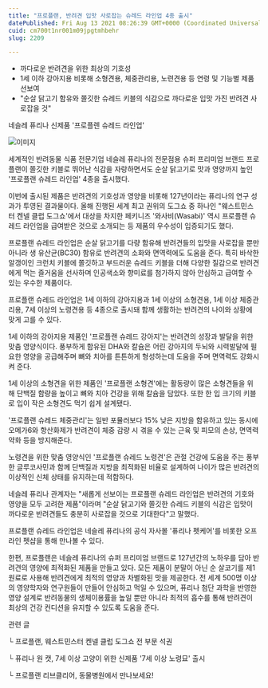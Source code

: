 ```yaml
---
title: "프로플랜, 반려견 입맛 사로잡는 슈레드 라인업 4종 출시"
datePublished: Fri Aug 13 2021 08:26:39 GMT+0000 (Coordinated Universal Time)
cuid: cm700t1nr001m09jpgtmhbehr
slug: 2209

---
```



- 까다로운 반려견을 위한 최상의 기호성
- 1세 이하 강아지용 비롯해 소형견용, 체중관리용, 노련견용 등 연령 및 기능별 제품 선보여
- "순살 닭고기 함유와 쫄깃한 슈레드 키블의 식감으로 까다로운 입맛 가진 반려견 사로잡을 것"

네슬레 퓨리나 신제품 '프로플렌 슈레드 라인업'

![이미지](https://cdn.hashnode.com/res/hashnode/image/upload/v1739250439519/38455ea0-b985-4aef-a489-72855b04983d.jpeg)

세계적인 반려동물 식품 전문기업 네슬레 퓨리나의 전문점용 슈퍼 프리미엄 브랜드 프로플랜이 쫄깃한 키블로 뛰어난 식감을 자랑하면서도 순살 닭고기로 맛과 영양까지 높인 '프로플랜 슈레드 라인업' 4종을 출시했다.

이번에 출시된 제품은 반려견의 기호성과 영양을 비롯해 127년이라는 퓨리나의 연구 성과가 투영된 결과물이다. 올해 진행된 세계 최고 권위의 도그쇼 중 하나인 "웨스트민스터 켄넬 클럽 도그쇼'에서 대상을 차지한 페키니즈 '와사비(Wasabi)' 역시 프로플랜 슈레드 라인업을 급여받은 것으로 소개되는 등 제품의 우수성이 입증되기도 했다.

프로플랜 슈레드 라인업은 순살 닭고기를 다량 함유해 반려견들의 입맛을 사로잡을 뿐만 아니라 생 유산균(BC30) 함유로 반려견의 소화와 면역력에도 도움을 준다. 특히 바삭한 알갱이인 크런치 키블에 쫄깃하고 부드러운 슈레드 키블을 더해 다양한 질감으로 반려견에게 먹는 즐거움을 선사하며 인공색소와 향미료를 첨가하지 않아 안심하고 급여할 수 있는 우수한 제품이다.

프로플랜 슈레드 라인업은 1세 이하의 강아지용과 1세 이상의 소형견용, 1세 이상 체중관리용, 7세 이상의 노령견용 등 4종으로 출시돼 함께 생활하는 반려견의 나이와 상황에 맞게 고를 수 있다.

1세 이하의 강아지용 제품인 '프로플랜 슈레드 강아지'는 반려견의 성장과 발달을 위한 맞춤 영양식이다. 풍부하게 함유된 DHA와 칼슘은 어린 강아지의 두뇌와 시력발달에 필요한 영양을 공급해주며 뼈와 치아를 튼튼하게 형성하는데 도움을 주며 면역력도 강화시켜 준다.

1세 이상의 소형견을 위한 제품인 '프로플랜 소형견'에는 활동량이 많은 소형견들을 위해 단백질 함량을 높이고 뼈와 치아 건강을 위해 칼슘을 담았다. 또한 한 입 크기의 키블로 입이 작은 소형견도 먹기 쉽게 설계됐다.

'프로플랜 슈레드 체중관리'는 일반 포뮬러보다 15% 낮은 지방을 함유하고 있는 동시에 오메가6와 항산화제가 반려견이 체중 감량 시 겪을 수 있는 근육 및 피모의 손상, 면역력 약화 등을 방지해준다.

노령견을 위한 맞춤 영양식인 '프로플랜 슈레드 노령견'은 관절 건강에 도움을 주는 풍부한 글루코사민과 함께 단백질과 지방을 최적화된 비율로 설계하여 나이가 많은 반려견의 이상적인 신체 상태를 유지하는데 적합하다.

네슬레 퓨리나 관계자는 "새롭게 선보이는 프로플랜 슈레드 라인업은 반려견의 기호와 영양을 모두 고려한 제품"이라며 "순살 닭고기와 쫄깃한 슈레드 키블의 식감은 입맛이 까다로운 반려견들도 충분히 사로잡을 것으로 기대한다"고 말했다.

프로플랜 슈레드 라인업은 네슬레 퓨리나의 공식 자사몰 '퓨리나 펫케어'를 비롯한 오프라인 펫샵을 통해 만나볼 수 있다.

한편, 프로플랜은 네슬레 퓨리나의 슈퍼 프리미엄 브랜드로 127년간의 노하우를 담아 반려견의 영양에 최적화된 제품을 만들고 있다. 모든 제품이 분말이 아닌 순 살코기를 제1원료로 사용해 반려견에게 최적의 영양과 차별화된 맛을 제공한다. 전 세계 500명 이상의 영양학자와 연구원들이 만들어 안심하고 먹일 수 있으며, 퓨리나 첨단 과학을 반영한 영양 설계로 반려동물의 생체이용률을 높일 뿐만 아니라 최적의 흡수를 통해 반려견이 최상의 건강 컨디션을 유지할 수 있도록 도움을 준다.

관련 글

└ 프로플랜, 웨스트민스터 켄넬 클럽 도그쇼 전 부문 석권

└ 퓨리나 원 캣, 7세 이상 고양이 위한 신제품 '7세 이상 노령묘' 출시

└ 프로플랜 리브클리어, 동물병원에서 만나보세요!